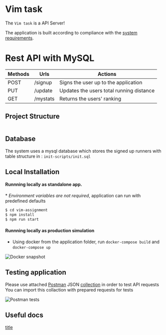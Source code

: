 # Vim task
The ``` Vim task ``` is a API Server! 

The application is built according to compliance with the [system requirements]().

# Rest API with MySQL 

| Methods	| Urls	          | Actions
| --------- | ----------------| ----------------------------------------- |
| POST      | /signup         | Signs the user up to the application
| PUT       | /update         | Updates the users total running distance
| GET       | /mystats        | Returns the users' ranking


## Project Structure
```bash

```

## Database
The system uses a mysql database which stores the signed up runners with table structure in : ```init-scripts/init.sql```

## Local Installation
#### Runnning locally as standalone app. 

\* *Environment variables are not required*, application can run with predefined defaults
```sh
$ cd vim-assignment
$ npm install
$ npm run start
```

 #### Runnning locally as production simulation 

- Using docker from the application folder, run ```docker-compose build``` and ```docker-compose up```

![Docker snapshot](image.png)


## Testing application 

Please use attached [Postman](https://www.getpostman.com/) JSON [collection](./test/xxx.postman_collection.json) in order to test API requests
You can import this collaction with prepared requests for tests

![Postman tests](postman.png)

## Useful docs

[title](url)



